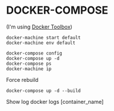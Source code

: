 # DOCKER-COMPOSE
(I'm using [Docker Toolbox](https://www.docker.com/products/docker-toolbox))

```
docker-machine start default
docker-machine env default

docker-compose config
docker-compose up -d
docker-compose ps
docker-machine ip
```

Force rebuild
```
docker-compose up -d --build
```

Show log
 docker logs [container_name]

